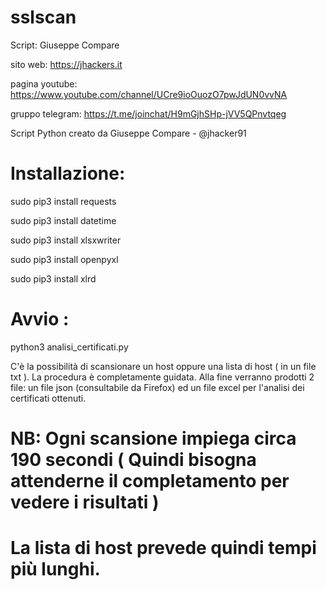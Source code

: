 # sslscan

Script: Giuseppe Compare

sito web: https://jhackers.it

pagina youtube: https://www.youtube.com/channel/UCre9ioOuozO7pwJdUN0vvNA

gruppo telegram: https://t.me/joinchat/H9mGjhSHp-jVV5QPnvtqeg

Script Python creato da Giuseppe Compare - @jhacker91


# Installazione:

sudo pip3 install requests

sudo pip3 install datetime

sudo pip3 install xlsxwriter

sudo pip3 install openpyxl

sudo pip3 install xlrd

# Avvio :

python3 analisi_certificati.py

C'è la possibilità di scansionare un host oppure una lista di host ( in un file txt ). La procedura è completamente guidata.
Alla fine verranno prodotti 2 file: un file json (consultabile da Firefox) ed un file excel per l'analisi dei certificati ottenuti.

# NB: Ogni scansione impiega circa 190 secondi ( Quindi bisogna attenderne il completamento per vedere i risultati )
# La lista di host prevede quindi tempi più lunghi.

